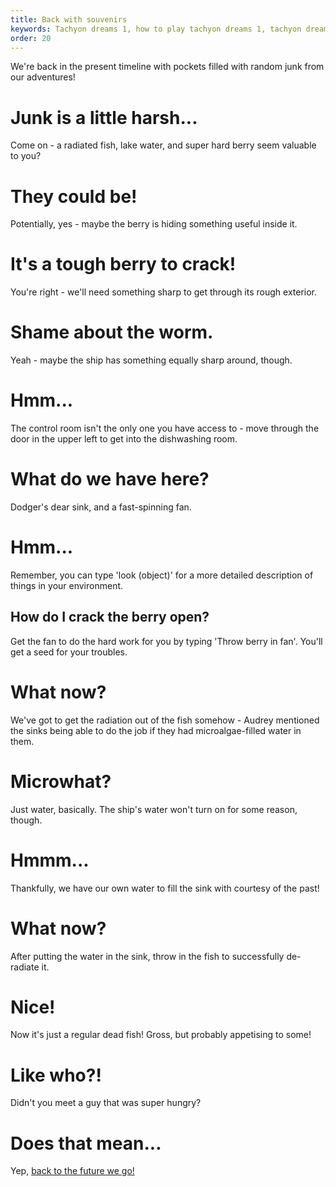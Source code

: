 ```yaml
---
title: Back with souvenirs
keywords: Tachyon dreams 1, how to play tachyon dreams 1, tachyon dreams walkthrough, tachyon dreams berry, tachyon dreams fish, tachyon dreams lake water
order: 20
---
```


We're back in the present timeline with pockets filled with random junk from our adventures!

# Junk is a little harsh...
Come on - a radiated fish, lake water, and super hard berry seem valuable to you?

# They could be!
Potentially, yes - maybe the berry is hiding something useful inside it.

# It's a tough berry to crack!
You're right - we'll need something sharp to get through its rough exterior.

# Shame about the worm.
Yeah - maybe the ship has something equally sharp around, though.

# Hmm...
The control room isn't the only one you have access to - move through the door in the upper left to get into the dishwashing room.

# What do we have here?
Dodger's dear sink, and a fast-spinning fan.

# Hmm...
Remember, you can type 'look (object)' for a more detailed description of things in your environment.

## How do I crack the berry open?
Get the fan to do the hard work for you by typing 'Throw berry in fan'. You'll get a seed for your troubles.

# What now?
We've got to get the radiation out of the fish somehow - Audrey mentioned the sinks being able to do the job if they had microalgae-filled water in them.

# Microwhat?
Just water, basically. The ship's water won't turn on for some reason, though.

# Hmmm...
Thankfully, we have our own water to fill the sink with courtesy of the past!

# What now?
After putting the water in the sink, throw in the fish to successfully de-radiate it. 

# Nice!
Now it's just a regular dead fish! Gross, but probably appetising to some!

# Like who?!
Didn't you meet a guy that was super hungry?

# Does that mean...
Yep, [back to the future we go!](../ToTheFuture/feedingtime.md)
